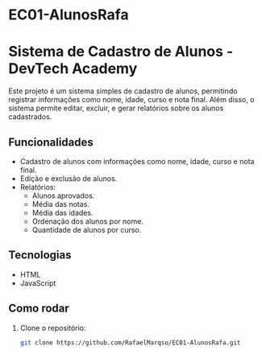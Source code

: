 # EC01-AlunosRafa
# Sistema de Cadastro de Alunos - DevTech Academy

Este projeto é um sistema simples de cadastro de alunos, permitindo registrar informações como nome, idade, curso e nota final. Além disso, o sistema permite editar, excluir, e gerar relatórios sobre os alunos cadastrados.

## Funcionalidades

- Cadastro de alunos com informações como nome, idade, curso e nota final.
- Edição e exclusão de alunos.
- Relatórios:
  - Alunos aprovados.
  - Média das notas.
  - Média das idades.
  - Ordenação dos alunos por nome.
  - Quantidade de alunos por curso.

## Tecnologias

- HTML
- JavaScript

## Como rodar

1. Clone o repositório:
   ```bash
   git clone https://github.com/RafaelMarqso/EC01-AlunosRafa.git
